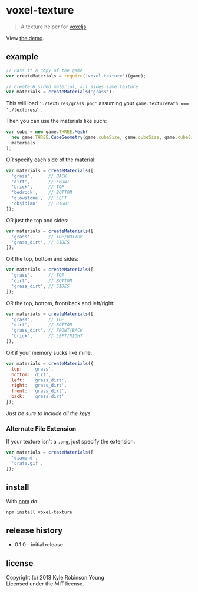 # voxel-texture

> A texture helper for [voxeljs](http://voxeljs.com).

View [the demo](https://shama.github.com/voxel-texture).

## example
```js
// Pass it a copy of the game
var createMaterials = require('voxel-texture')(game);

// Create 6 sided material, all sides same texture
var materials = createMaterials('grass');
```

This will load `'./textures/grass.png'` assuming your
`game.texturePath === './textures/'`.

Then you can use the materials like such:
```js
var cube = new game.THREE.Mesh(
  new game.THREE.CubeGeometry(game.cubeSize, game.cubeSize, game.cubeSize),
  materials
);
```

OR specify each side of the material:
```js
var materials = createMaterials([
  'grass',      // BACK
  'dirt',       // FRONT
  'brick',      // TOP
  'bedrock',    // BOTTOM
  'glowstone',  // LEFT
  'obsidian'    // RIGHT
]);
```

OR just the top and sides:
```js
var materials = createMaterials([
  'grass',      // TOP/BOTTOM
  'grass_dirt', // SIDES
]);
```

OR the top, bottom and sides:
```js
var materials = createMaterials([
  'grass',      // TOP
  'dirt',       // BOTTOM
  'grass_dirt', // SIDES
]);
```

OR the top, bottom, front/back and left/right:
```js
var materials = createMaterials([
  'grass',      // TOP
  'dirt',       // BOTTOM
  'grass_dirt', // FRONT/BACK
  'brick',      // LEFT/RIGHT
]);
```

OR if your memory sucks like mine:
```js
var materials = createMaterials({
  top:    'grass',
  bottom: 'dirt',
  left:   'grass_dirt',
  right:  'grass_dirt',
  front:  'grass_dirt',
  back:   'grass_dirt'
});
```
_Just be sure to include all the keys_

### Alternate File Extension

If your texture isn't a `.png`, just specify the extension:
```js
var materials = createMaterials([
  'diamond',
  'crate.gif',
]);
```

## install
With [npm](http://npmjs.org) do:

```
npm install voxel-texture
```

## release history
* 0.1.0 - initial release

## license
Copyright (c) 2013 Kyle Robinson Young  
Licensed under the MIT license.
